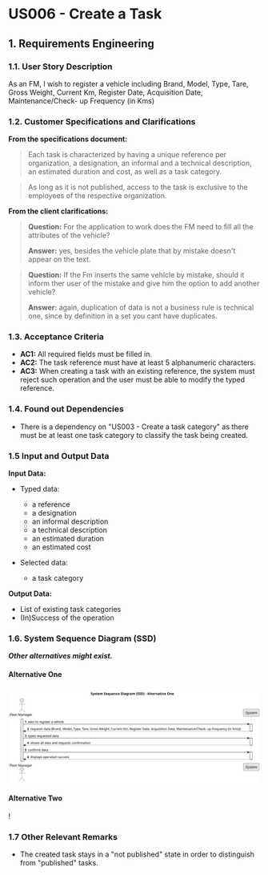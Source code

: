 # US006 - Create a Task 


## 1. Requirements Engineering

### 1.1. User Story Description

As an FM, I wish to register a vehicle including Brand, Model, Type, Tare, Gross Weight, Current Km, Register Date, Acquisition Date, Maintenance/Check- up Frequency (in Kms)

### 1.2. Customer Specifications and Clarifications 

**From the specifications document:**

>	Each task is characterized by having a unique reference per organization, a designation, an informal and a technical description, an estimated duration and cost, as well as a task category. 

>	As long as it is not published, access to the task is exclusive to the employees of the respective organization. 

**From the client clarifications:**

> **Question:** For the application to work does the FM need to fill all the attributes of the vehicle?
>
> **Answer:** yes, besides the vehicle plate that by mistake doesn't appear on the text.

> **Question:** If the Fm inserts the same vehicle by mistake, should it inform ther user of the mistake and give him the option to add another vehicle?
>
> **Answer:** again, duplication of data is not a business rule is technical one, since by definition in a set you cant have duplicates.

### 1.3. Acceptance Criteria

* **AC1:** All required fields must be filled in.
* **AC2:** The task reference must have at least 5 alphanumeric characters.
* **AC3:** When creating a task with an existing reference, the system must reject such operation and the user must be able to modify the typed reference.

### 1.4. Found out Dependencies

* There is a dependency on "US003 - Create a task category" as there must be at least one task category to classify the task being created.

### 1.5 Input and Output Data

**Input Data:**

* Typed data:
    * a reference
    * a designation 
    * an informal description
    * a technical description
    * an estimated duration
    * an estimated cost
	
* Selected data:
    * a task category 

**Output Data:**

* List of existing task categories
* (In)Success of the operation

### 1.6. System Sequence Diagram (SSD)

**_Other alternatives might exist._**

#### Alternative One

![System Sequence Diagram - Alternative One](svg/us006-system-sequence-diagram-alternative-one.svg)

#### Alternative Two

!

### 1.7 Other Relevant Remarks

* The created task stays in a "not published" state in order to distinguish from "published" tasks.